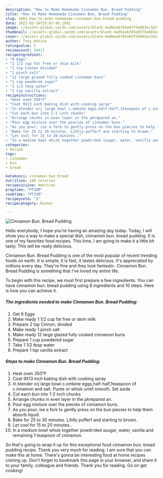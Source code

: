 ```yaml
---
description: "How to Make Homemade Cinnamon Bun. Bread Pudding"
title: "How to Make Homemade Cinnamon Bun. Bread Pudding"
slug: 1681-how-to-make-homemade-cinnamon-bun-bread-pudding
date: 2021-03-16T15:07:46.195Z
image: //assets-global.cpcdn.com/assets/blank-4e0bea6785e03f5e602ec562f230caae08da540cada707380b4fe1bbebba43da.png
thumbnail: //assets-global.cpcdn.com/assets/blank-4e0bea6785e03f5e602ec562f230caae08da540cada707380b4fe1bbebba43da.png
cover: //assets-global.cpcdn.com/assets/blank-4e0bea6785e03f5e602ec562f230caae08da540cada707380b4fe1bbebba43da.png
author: Tony Atkins
ratingvalue: 5
reviewcount: 24417
recipeingredient:
- "6 Eggs"
- "1 1/2 cup fat free or skim milk"
- "2 tsp Cinnon divided"
- "1 pinch salt"
- "12 large glazed fully cooked cinnamon buns"
- "1 cup powdered sugar"
- "1 1/2 tbsp water"
- "1 tsp vanilla extract"
recipeinstructions:
- "Heat oven 350°F"
- "Coat 9X13 inch baking dish with cooking spray"
- "In blender orj large bowl c.ombine eggs,half-half,1teaspoon of c.innamon and salt. Puree or whisk umtil smooth. Set aside"
- "Cut each bun into 1-2 inch chunks"
- "Arrange chunks in even layer in the pkrepared an."
- "Pour egg mixture over the piecies of cinnamon buns."
- "As you pour; ise a fork to gently press on the bun piecies to help them absorb liquid."
- "Bake for 25 to 30 minutes. Lihtly pufferf and starting to brown."
- "Let cool for 15 to 20 minutes.."
- "In a medium bowl whisk together powdrrded ssugar, water, vanilla and remaining 1 teaspoon of cinnamon."
categories:
- Recipe
tags:
- cinnamon
- bun
- bread

katakunci: cinnamon bun bread 
nutrition: 148 calories
recipecuisine: American
preptime: "PT28M"
cooktime: "PT31M"
recipeyield: "2"
recipecategory: Dinner

---
```



![Cinnamon Bun. Bread Pudding](//assets-global.cpcdn.com/assets/blank-4e0bea6785e03f5e602ec562f230caae08da540cada707380b4fe1bbebba43da.png)

Hello everybody, I hope you're having an amazing day today. Today, I will show you a way to make a special dish, cinnamon bun. bread pudding. It is one of my favorites food recipes. This time, I am going to make it a little bit tasty. This will be really delicious.



Cinnamon Bun. Bread Pudding is one of the most popular of recent trending foods on earth. It is simple, it is fast, it tastes delicious. It's appreciated by millions every day. They're fine and they look fantastic. Cinnamon Bun. Bread Pudding is something that I've loved my entire life.


To begin with this recipe, we must first prepare a few ingredients. You can have cinnamon bun. bread pudding using 8 ingredients and 10 steps. Here is how you can achieve it.

<!--inarticleads1-->

##### The ingredients needed to make Cinnamon Bun. Bread Pudding:

1. Get 6 Eggs
1. Make ready 1 1/2 cup fat free or skim milk
1. Prepare 2 tsp Cinnon, divided
1. Make ready 1 pinch salt
1. Make ready 12 large glazed fully cooked cinnamon buns
1. Prepare 1 cup powdered sugar
1. Take 1 1/2 tbsp water
1. Prepare 1 tsp vanilla extract




<!--inarticleads2-->

##### Steps to make Cinnamon Bun. Bread Pudding:

1. Heat oven 350°F
1. Coat 9X13 inch baking dish with cooking spray
1. In blender orj large bowl c.ombine eggs,half-half,1teaspoon of c.innamon and salt. Puree or whisk umtil smooth. Set aside
1. Cut each bun into 1-2 inch chunks
1. Arrange chunks in even layer in the pkrepared an.
1. Pour egg mixture over the piecies of cinnamon buns.
1. As you pour; ise a fork to gently press on the bun piecies to help them absorb liquid.
1. Bake for 25 to 30 minutes. Lihtly pufferf and starting to brown.
1. Let cool for 15 to 20 minutes..
1. In a medium bowl whisk together powdrrded ssugar, water, vanilla and remaining 1 teaspoon of cinnamon.




So that's going to wrap it up for this exceptional food cinnamon bun. bread pudding recipe. Thank you very much for reading. I am sure that you can make this at home. There's gonna be interesting food at home recipes coming up. Don't forget to bookmark this page in your browser, and share it to your family, colleague and friends. Thank you for reading. Go on get cooking!
